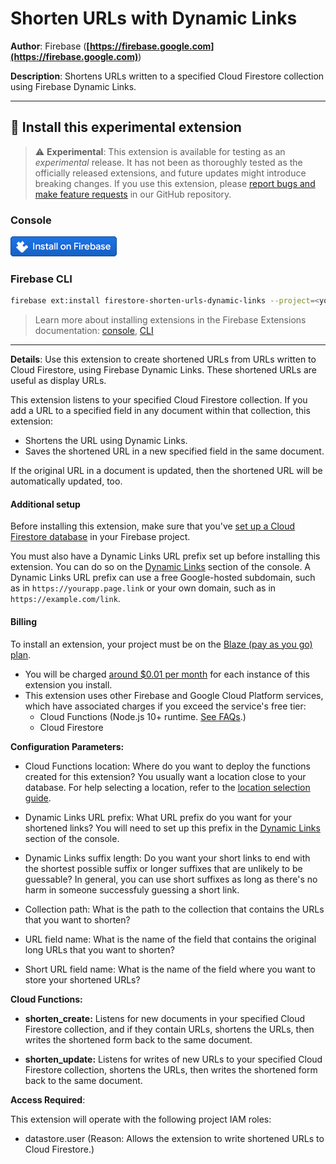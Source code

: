 # Shorten URLs with Dynamic Links

**Author**: Firebase (**[https://firebase.google.com](https://firebase.google.com)**)

**Description**: Shortens URLs written to a specified Cloud Firestore collection using Firebase Dynamic Links.

---

## 🧩 Install this experimental extension

> ⚠️ **Experimental**: This extension is available for testing as an _experimental_ release. It has not been as thoroughly tested as the officially released extensions, and future updates might introduce breaking changes. If you use this extension, please [report bugs and make feature requests](https://github.com/firebase/experimental-extensions/issues/new/choose) in our GitHub repository.

### Console

[![Install this extension in your Firebase project](../install-extension.png?raw=true "Install this extension in your Firebase project")](https://console.firebase.google.com/project/_/extensions/install?sourceName=projects/firebasemods/sources/b732b059-d0f9-4bd6-8dd3-92a5588d31d5)

### Firebase CLI

```bash
firebase ext:install firestore-shorten-urls-dynamic-links --project=<your-project-id>
```

> Learn more about installing extensions in the Firebase Extensions documentation: [console](https://firebase.google.com/docs/extensions/install-extensions?platform=console), [CLI](https://firebase.google.com/docs/extensions/install-extensions?platform=cli)

---

**Details**: Use this extension to create shortened URLs from URLs written to Cloud
Firestore, using Firebase Dynamic Links. These shortened URLs are useful as
display URLs.

This extension listens to your specified Cloud Firestore collection. If you
add a URL to a specified field in any document within that collection, this
extension:

- Shortens the URL using Dynamic Links.
- Saves the shortened URL in a new specified field in the same document.

If the original URL in a document is updated, then the shortened URL will be
automatically updated, too.

#### Additional setup

Before installing this extension, make sure that you've
[set up a Cloud Firestore database](https://firebase.google.com/docs/firestore/quickstart)
in your Firebase project.

You must also have a Dynamic Links URL prefix set up before installing this
extension. You can do so on the [Dynamic Links][dyn-links] section of the
console. A Dynamic Links URL prefix can use a free Google-hosted subdomain,
such as in `https://yourapp.page.link` or your own domain, such as in
`https://example.com/link`.

[dyn-links]: https://console.firebase.google.com/project/${param:PROJECT_ID}/durablelinks

#### Billing

To install an extension, your project must be on the
[Blaze (pay as you go) plan][blaze-pricing].

- You will be charged [around \$0.01 per month][pricing-examples] for each
  instance of this extension you install.
- This extension uses other Firebase and Google Cloud Platform services,
  which have associated charges if you exceed the service's free tier:
  - Cloud Functions (Node.js 10+ runtime. [See FAQs][faq].)
  - Cloud Firestore

[blaze-pricing]: https://firebase.google.com/pricing
[pricing-examples]: https://cloud.google.com/functions/pricing#pricing_examples
[faq]: https://firebase.google.com/support/faq#expandable-24

**Configuration Parameters:**

- Cloud Functions location: Where do you want to deploy the functions created for this extension? You usually want a location close to your database. For help selecting a location, refer to the [location selection guide](https://firebase.google.com/docs/functions/locations).

- Dynamic Links URL prefix: What URL prefix do you want for your shortened links? You will need to set up this prefix in the [Dynamic Links](https://console.firebase.google.com/project/_/durablelinks) section of the console.

* Dynamic Links suffix length: Do you want your short links to end with the shortest possible suffix or longer suffixes that are unlikely to be guessable? In general, you can use short suffixes as long as there's no harm in someone successfuly guessing a short link.

- Collection path: What is the path to the collection that contains the URLs that you want to shorten?

* URL field name: What is the name of the field that contains the original long URLs that you want to shorten?

- Short URL field name: What is the name of the field where you want to store your shortened URLs?

**Cloud Functions:**

- **shorten_create:** Listens for new documents in your specified Cloud Firestore collection, and if they contain URLs, shortens the URLs, then writes the shortened form back to the same document.

- **shorten_update:** Listens for writes of new URLs to your specified Cloud Firestore collection, shortens the URLs, then writes the shortened form back to the same document.

**Access Required**:

This extension will operate with the following project IAM roles:

- datastore.user (Reason: Allows the extension to write shortened URLs to Cloud Firestore.)

